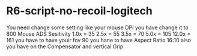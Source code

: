 # R6-script-no-recoil-logitech
You need change some setting 
like your mouse DPI you have change it to 800
Mouse ADS Sesitivity 
1.0x = 35
2.5x = 55
3.5x = 70
5.0x = 105
12.0x = 161
you have to have youir fov 90
you hane to have Aspect Ratio 16:10
also you have on the 
Compensator and vertical Grip

